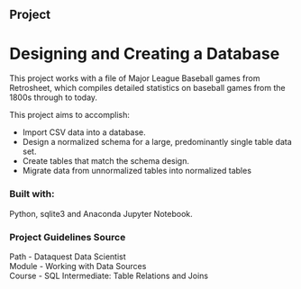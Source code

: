 ## Project
# Designing and Creating a Database

This project works with a file of Major League Baseball games from Retrosheet, which compiles detailed statistics on baseball games from the 1800s through to today.

This project aims to accomplish:
- Import CSV data into a database.
- Design a normalized schema for a large, predominantly single table data set.
- Create tables that match the schema design.
- Migrate data from unnormalized tables into normalized tables



### Built with:

Python, sqlite3 and Anaconda Jupyter Notebook.


### Project Guidelines Source

 Path - Dataquest Data Scientist\
 Module - Working with Data Sources\
 Course - SQL Intermediate: Table Relations and Joins